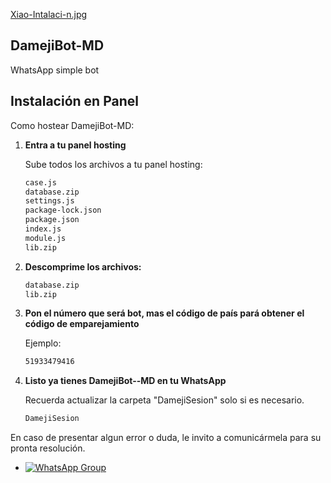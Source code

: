 [Xiao-Intalaci-n.jpg](https://postimg.cc/XprwgLbZ)

## DamejiBot-MD

WhatsApp simple bot
## Instalación en Panel

Como hostear DamejiBot-MD:

1. **Entra a tu panel hosting**

   Sube todos los archivos a tu panel hosting:
   ```bash
   case.js
   database.zip
   settings.js
   package-lock.json
   package.json
   index.js
   module.js
   lib.zip
   ```
   
2. **Descomprime los archivos:**

    ```bash
   database.zip
   lib.zip
    ```
    
3. **Pon el número que será bot, mas el código de país pará obtener el código de emparejamiento**

   Ejemplo:
    ```bash
   51933479416
    ```

4. **Listo ya tienes DamejiBot--MD en tu WhatsApp**

   Recuerda actualizar la carpeta "DamejiSesion" solo si es necesario. 
    ```bash
   DamejiSesion
    ```

En caso de presentar algun error o duda, le invito a comunicármela para su pronta resolución.
- [![WhatsApp Group](https://img.shields.io/badge/WhatsApp-25D366?style=for-the-badge&logo=whatsapp&logoColor=white)](https://wa.me/51933479416)


